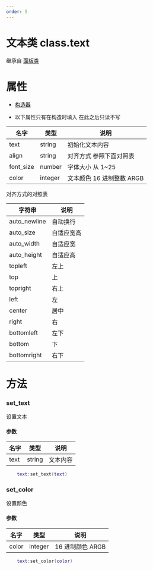 ```yaml
---
order: 5
---
```


# 文本类 class.text

继承自 [面板类](/Script/界面/面板.md)

# 属性

- [构造器](/Script/界面/构造器.md)

- 以下属性只有在构造时填入 在此之后只读不写

| 名字      | 类型    | 说明                      |
| --------- | ------- | ------------------------- |
| text      | string  | 初始化文本内容            |
| align     | string  | 对齐方式 参照下面对照表   |
| font_size | number  | 字体大小 从 1~25          |
| color     | integer | 文本颜色 16 进制整数 ARGB |

对齐方式的对照表

| 字符串       | 说明       |
| ------------ | ---------- |
| auto_newline | 自动换行   |
| auto_size    | 自适应宽高 |
| auto_width   | 自适应宽   |
| auto_height  | 自适应高   |
| topleft      | 左上       |
| top          | 上         |
| topright     | 右上       |
| left         | 左         |
| center       | 居中       |
| right        | 右         |
| bottomleft   | 左下       |
| bottom       | 下         |
| bottomright  | 右下       |

# 方法

### set_text

设置文本

#### 参数

| 名字 | 类型   | 说明     |
| ---- | ------ | -------- |
| text | string | 文本内容 |

```lua
    text:set_text(text)
```

### set_color

设置颜色

#### 参数

| 名字  | 类型    | 说明             |
| ----- | ------- | ---------------- |
| color | integer | 16 进制颜色 ARGB |

```lua
    text:set_color(color)
```
